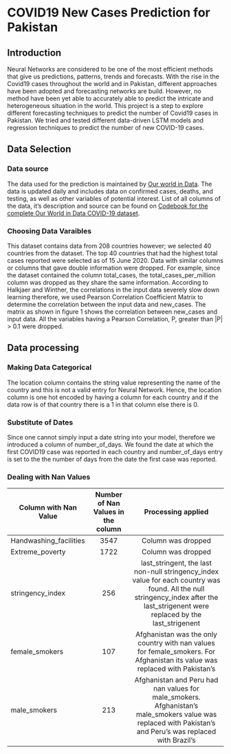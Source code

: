 # COVID19 New Cases Prediction for Pakistan

## Introduction
Neural Networks are considered to be one of the most efficient methods that give us predictions, patterns, trends and forecasts. With the rise in the Covid19 cases throughout the world and in Pakistan, different approaches have been adopted and forecasting networks are build. However, no method have been yet able to accurately able to predict the intricate and heterogeneous situation in the world. This project is a step to explore different forecasting techniques to predict the number of Covid19 cases in Pakistan. We tried and tested different data-driven LSTM models and regression techniques to predict the number of new COVID-19 cases.

## Data Selection

### Data source
The data used for the prediction is maintained by [Our world in Data](https://ourworldindata.org/coronavirus). The data is updated daily and includes data on confirmed cases, deaths, and testing, as well as other variables of potential interest. List of all columns of the data, it’s description and source can be found on [Codebook for the complete Our World in Data COVID-19 dataset]( https://github.com/owid/covid-19-data/blob/master/public/data/owid-covid-data-codebook.md). 

### Choosing Data Varaibles
This dataset contains data from 208 countries however; we selected 40 countries from the dataset. The top 40 countries that had the highest total cases reported were selected as of 15 June 2020. 
Data with similar columns or columns that gave double information were dropped. For example, since the dataset contained the column total_cases, the total_cases_per_million column was dropped as they share the same information.
According to Halkjaer and Winther, the correlations in the input data severely slow down learning therefore, we used Pearson Correlation Coefficient Matrix to determine the correlation between the input data and new_cases.
The matrix as shown in figure 1 shows the correlation between new_cases and input data. All the variables having a Pearson Correlation, P, greater than |P| > 0.1 were dropped.

## Data processing

### Making Data Categorical
The location column contains the string value representing the name of the country and this is not a valid entry for Neural Network. Hence, the location column is one hot encoded by having a column for each country and if the data row is of that country there is a 1 in that column else there is 0.

### Substitute of Dates
Since one cannot simply input a date string into your model, therefore we introduced a column of number_of_days. We found the date at which the first COVID19 case was reported in each country and number_of_days entry is set to the the number of days from the date the first case was reported.

### Dealing with Nan Values
| Column with Nan Value | Number of Nan Values in the column | Processing applied |
 --------------------- | :----------------------------------: |:----------------: |
| Handwashing_facilities| 3547 | Column was dropped |
| Extreme_poverty| 1722 | Column was dropped |
| stringency_index | 256 | last_stringent, the last non-null stringency_index value for each country was found. All the null stringency_index after the last_strigenent were replaced by the last_strigenent |
| female_smokers | 107 | Afghanistan was the only country with nan values for female_smokers. For Afghanistan its value was replaced with Pakistan’s|
| male_smokers | 213 | Afghanistan and Peru had nan values for male_smokers. Afghanistan’s male_smokers value was replaced with Pakistan’s and Peru’s was replaced with Brazil’s |





